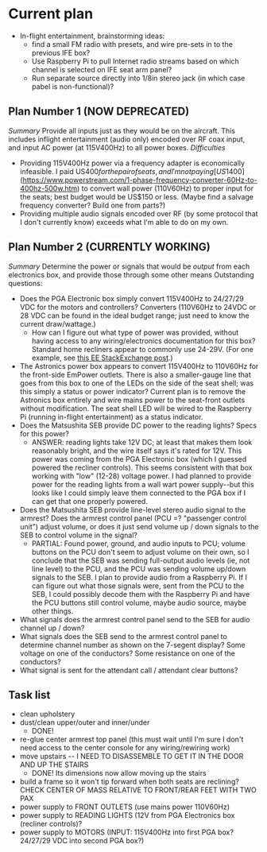 # Current plan

* In-flight entertainment, brainstorming ideas:
  * find a small FM radio with presets, and wire pre-sets in to the previous IFE box?
  * Use Raspberry Pi to pull Internet radio streams based on which channel is selected on IFE seat arm panel?
  * Run separate source directly into 1/8in stereo jack (in which case pabel is non-functional)?

## Plan Number 1 (NOW DEPRECATED)
*Summary* Provide all inputs just as they would be on the aircraft. This includes inflight entertainment (audio only) encoded over RF coax input, and input AC power (at 115V400Hz) to all power boxes.
*Difficulties*
* Providing 115V400Hz power via a frequency adapter is economically infeasible. I paid US$400 for the pair of seats, and I'm not paying [US$1400](https://www.powerstream.com/1-phase-frequency-converter-60Hz-to-400hz-500w.htm) to convert wall power (110V60Hz) to proper input for the seats; best budget would be US$150 or less. (Maybe find a salvage frequency converter? Build one from parts?)
* Providing multiple audio signals encoded over RF (by some protocol that I don't currently know) exceeds what I'm able to do on my own.

## Plan Number 2 (CURRENTLY WORKING)
*Summary* Determine the power or signals that would be *output* from each electronics box, and provide those through some other means
Outstanding questions:
* Does the PGA Electronic box simply convert 115V400Hz to 24/27/29 VDC for the motors and controllers? Converters (110V60Hz to 24VDC or 28 VDC can be found in the ideal budget range; just need to know the current draw/wattage.)
  * How can I figure out what type of power was provided, without having access to any wiring/electronics documentation for this box? Standard home recliners appear to commonly use 24-29V. (For one example, see [this EE StackExchange post](https://electronics.stackexchange.com/questions/568350/different-output-for-recliner-power-supply-safe-to-use-25v-2-5a-to-a-29v-2a).)
* The Astronics power box appears to convert 115V400Hz to 110V60Hz for the front-side EmPower outlets. There is also a smaller-gauge line that goes from this box to one of the LEDs on the side of the seat shell; was this simply a status or power indicator? Current plan is to remove the Astronics box entirely and wire mains power to the seat-front outlets without modification. The seat shell LED will be wired to the Raspberry Pi (running in-flight entertainment) as a status indicator.
* Does the Matsushita SEB provide DC power to the reading lights? Specs for this power?
  * ANSWER: reading lights take 12V DC; at least that makes them look reasonably bright, and the wire itself says it's rated for 12V. This power was coming from the PGA Electronic box (which I guessed powered the recliner controls). This seems consistent with that box working with "low" (12-28) voltage power. I had planned to provide power for the reading lights from a wall wart power supply--but this looks like I could simply leave them connected to the PGA box if I can get that one properly powered.
* Does the Matsushita SEB provide line-level stereo audio signal to the armrest? Does the armrest control panel (PCU =? "passenger control unit") adjust volume, or does it just send volume up / down signals to the SEB to control volume in the signal?
  * PARTIAL: Found power, ground, and audio inputs to PCU; volume buttons on the PCU don't seem to adjust volume on their own, so I conclude that the SEB was sending full-output audio levels (ie, not line level) to the PCU, and the PCU was sending volume up/down signals to the SEB. I plan to provide audio from a Raspberry Pi. If I can figure out what those signals were, sent from the PCU to the SEB, I could possibly decode them with the Raspberry Pi and have the PCU buttons still control volume, maybe audio source, maybe other things.
* What signals does the armrest control panel send to the SEB for audio channel up / down?
* What signals does the SEB send to the armrest control panel to determine channel number as shown on the 7-segent display? Some voltage on one of the conductors? Some resistance on one of the conductors?
* What signal is sent for the attendant call / attendant clear buttons?

## Task list
* clean upholstery
* dust/clean upper/outer and inner/under
  * DONE!
* re-glue center armrest top panel (this must wait until I'm sure I don't need access to the center console for any wiring/rewiring work)
* move upstairs -- I NEED TO DISASSEMBLE TO GET IT IN THE DOOR AND UP THE STAIRS
  * DONE! Its dimensions now allow moving up the stairs
* build a frame so it won't tip forward when both seats are reclining? CHECK CENTER OF MASS RELATIVE TO FRONT/REAR FEET WITH TWO PAX
* power supply to FRONT OUTLETS (use mains power 110V60Hz)
* power supply to READING LIGHTS (12V from PGA Electronics box (recliner controls)?
* power supply to MOTORS (INPUT: 115V400Hz into first PGA box? 24/27/29 VDC into second PGA box?)
